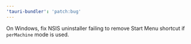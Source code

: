 ```yaml
---
'tauri-bundler': 'patch:bug'
---
```


On Windows, fix NSIS uninstaller failing to remove Start Menu shortcut if `perMachine` mode is used.
